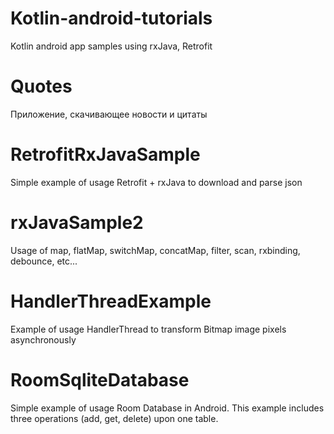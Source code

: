 # Kotlin-android-tutorials
Kotlin android app samples using rxJava, Retrofit

# Quotes
Приложение, скачивающее новости и цитаты 

# RetrofitRxJavaSample
Simple example of usage Retrofit + rxJava to download and parse json

# rxJavaSample2
Usage of map, flatMap, switchMap, concatMap, filter, scan, rxbinding, debounce, etc...

# HandlerThreadExample
Example of usage HandlerThread to transform Bitmap image pixels asynchronously

# RoomSqliteDatabase
Simple example of usage Room Database in Android. This example includes three operations (add, get, delete) upon one table.
